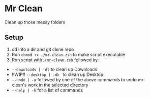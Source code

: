 # Mr Clean 
Clean up those messy folders 

## Setup 
1. cd into a dir and git clone repo 
2. Run `chmod +x ./mr-clean.zsh` to make script executable
3.  Run script with`./mr-clean.zsh` followed by:
   - `--downloads | -dl` to clean up Downloads
   - !!WIP!!  `--desktop | -dk ` to clean up Desktop
   - `--undo | -u` followed by one of the above commands to undo mr-clean's work in the selected directory
   - `--help | -h` for a list of commands

